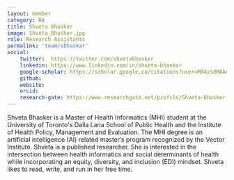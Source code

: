 ```yaml
---
layout: member
category: RA
title: Shveta Bhasker
image: Shveta_Bhasker.jpg
role: Research Assistants
permalink: 'team/sbhaskar'
social:
    twitter:  https://twitter.com/shvetabhasker
    linkedin: https://www.linkedin.com/in/shveta-bhasker
    google-scholar: https://scholar.google.ca/citations?user=M0AxSdMAAAAJ&hl=en&oi=ao
    github: 
    website:
    orcid: 
    research-gate: https://www.researchgate.net/profile/Shveta-Bhasker
---
```

Shveta Bhasker is a Master of Health Informatics (MHI) student at the University of Toronto's Dalla Lana School of Public Health and the Institute of Health Policy, Management and Evaluation. The MHI degree is an artificial intelligence (AI) related master’s program recognized by the Vector Institute. Shveta is a published researcher. She is interested in the intersection between health informatics and social determinants of health while incorporating an equity, diversity, and inclusion (EDI) mindset. Shveta likes to read, write, and run in her free time. 
<br>
<br>

